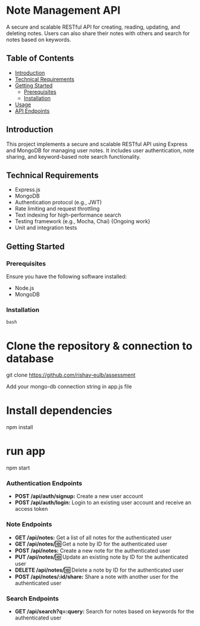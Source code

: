 # Note Management API

A secure and scalable RESTful API for creating, reading, updating, and deleting notes. Users can also share their notes with others and search for notes based on keywords.

## Table of Contents

- [Introduction](#introduction)
- [Technical Requirements](#technical-requirements)
- [Getting Started](#getting-started)
  - [Prerequisites](#prerequisites)
  - [Installation](#installation)
- [Usage](#usage)
- [API Endpoints](#api-endpoints)


## Introduction

This project implements a secure and scalable RESTful API using Express and MongoDB for managing user notes. It includes user authentication, note sharing, and keyword-based note search functionality.

## Technical Requirements

- Express.js
- MongoDB
- Authentication protocol (e.g., JWT)
- Rate limiting and request throttling
- Text indexing for high-performance search
- Testing framework (e.g., Mocha, Chai) {Ongoing work}
- Unit and integration tests

## Getting Started

### Prerequisites

Ensure you have the following software installed:

- Node.js
- MongoDB

### Installation

```bash```
# Clone the repository & connection to database
git clone https://github.com/rishav-eulb/assessment

Add your mongo-db connection string in app.js file

# Install dependencies
npm install

# run app
npm start

### Authentication Endpoints

- **POST /api/auth/signup:** Create a new user account
- **POST /api/auth/login:** Login to an existing user account and receive an access token

### Note Endpoints

- **GET /api/notes:** Get a list of all notes for the authenticated user
- **GET /api/notes/:id:** Get a note by ID for the authenticated user
- **POST /api/notes:** Create a new note for the authenticated user
- **PUT /api/notes/:id:** Update an existing note by ID for the authenticated user
- **DELETE /api/notes/:id:** Delete a note by ID for the authenticated user
- **POST /api/notes/:id/share:** Share a note with another user for the authenticated user

### Search Endpoints

- **GET /api/search?q=:query:** Search for notes based on keywords for the authenticated user


